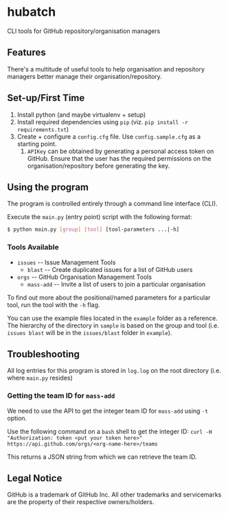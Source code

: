 # hubatch
CLI tools for GitHub repository/organisation managers

## Features

There's a multitude of useful tools to help organisation and repository managers better manage their organisation/repository.

## Set-up/First Time

1. Install python (and maybe virtualenv + setup)
1. Install required dependencies using `pip` (viz. `pip install -r requirements.txt`)
1. Create + configure a `config.cfg` file. Use `config.sample.cfg` as a starting point.
   1. `APIKey` can be obtained by generating a personal access token on GitHub. Ensure that the user has the required permissions on the organisation/repository before generating the key.

## Using the program

The program is controlled entirely through a command line interface (CLI).

Execute the `main.py` (entry point) script with the following format:

```bash
$ python main.py [group] [tool] [tool-parameters ...|-h]
```

### Tools Available

* `issues` -- Issue Management Tools
  * `blast` -- Create duplicated issues for a list of GitHub users
* `orgs` -- GitHub Organisation Management Tools
  * `mass-add` -- Invite a list of users to join a particular organisation

To find out more about the positional/named parameters for a particular tool, run the tool with the `-h` flag.

You can use the example files located in the `example` folder as a reference. The hierarchy of the directory in `sample` is based on the group and tool (i.e. `issues blast` will be in the `issues/blast` folder in `example`).

## Troubleshooting

All log entries for this program is stored in `log.log` on the root directory
(i.e. where `main.py` resides)

### Getting the team ID for `mass-add`

We need to use the API to get the integer team ID for `mass-add` using `-t` option.

Use the following command on a `bash` shell to get the integer ID:
`curl -H "Authorization: token <put your token here>" https://api.github.com/orgs/<org-name-here>/teams`

This returns a JSON string from which we can retrieve the team ID.

## Legal Notice

GitHub is a trademark of GitHub Inc. All other trademarks and servicemarks are the property of their respective owners/holders.

